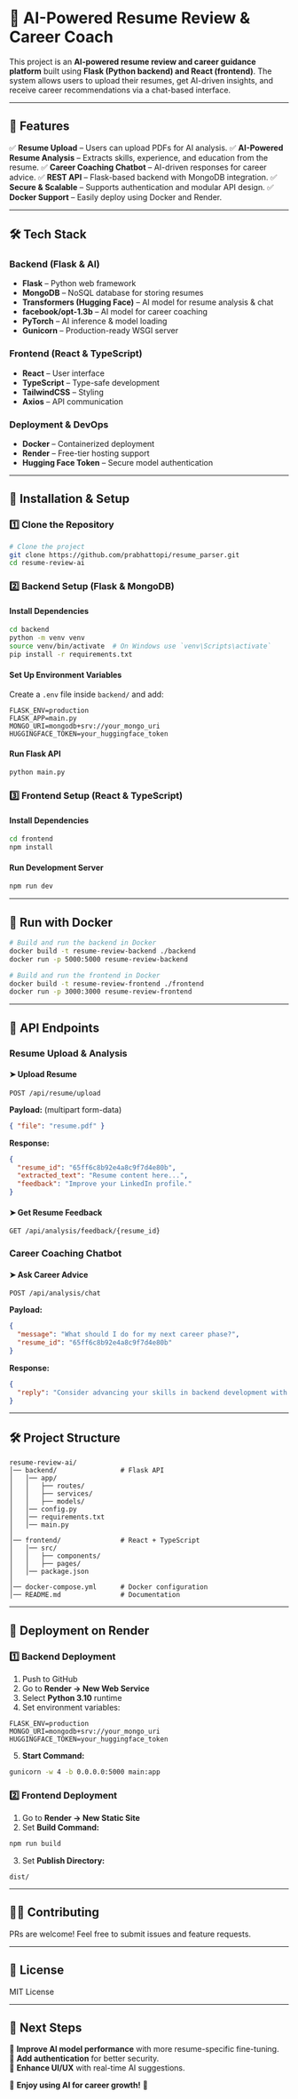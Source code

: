 # 🚀 AI-Powered Resume Review & Career Coach

This project is an **AI-powered resume review and career guidance platform** built using **Flask (Python backend) and React (frontend)**. The system allows users to upload their resumes, get AI-driven insights, and receive career recommendations via a chat-based interface.

---

## 📌 Features

✅ **Resume Upload** – Users can upload PDFs for AI analysis.
✅ **AI-Powered Resume Analysis** – Extracts skills, experience, and education from the resume.
✅ **Career Coaching Chatbot** – AI-driven responses for career advice.
✅ **REST API** – Flask-based backend with MongoDB integration.
✅ **Secure & Scalable** – Supports authentication and modular API design.
✅ **Docker Support** – Easily deploy using Docker and Render.

---

## 🛠️ Tech Stack

### **Backend (Flask & AI)**
- **Flask** – Python web framework
- **MongoDB** – NoSQL database for storing resumes
- **Transformers (Hugging Face)** – AI model for resume analysis & chat
- **facebook/opt-1.3b** – AI model for career coaching
- **PyTorch** – AI inference & model loading
- **Gunicorn** – Production-ready WSGI server

### **Frontend (React & TypeScript)**
- **React** – User interface
- **TypeScript** – Type-safe development
- **TailwindCSS** – Styling
- **Axios** – API communication

### **Deployment & DevOps**
- **Docker** – Containerized deployment
- **Render** – Free-tier hosting support
- **Hugging Face Token** – Secure model authentication

---

## 🚀 Installation & Setup

### **1️⃣ Clone the Repository**
```bash
# Clone the project
git clone https://github.com/prabhattopi/resume_parser.git
cd resume-review-ai
```

### **2️⃣ Backend Setup (Flask & MongoDB)**
#### **Install Dependencies**
```bash
cd backend
python -m venv venv
source venv/bin/activate  # On Windows use `venv\Scripts\activate`
pip install -r requirements.txt
```

#### **Set Up Environment Variables**
Create a `.env` file inside `backend/` and add:
```
FLASK_ENV=production
FLASK_APP=main.py
MONGO_URI=mongodb+srv://your_mongo_uri
HUGGINGFACE_TOKEN=your_huggingface_token
```

#### **Run Flask API**
```bash
python main.py
```

### **3️⃣ Frontend Setup (React & TypeScript)**
#### **Install Dependencies**
```bash
cd frontend
npm install
```

#### **Run Development Server**
```bash
npm run dev
```

---

## 🐳 **Run with Docker**
```bash
# Build and run the backend in Docker
docker build -t resume-review-backend ./backend
docker run -p 5000:5000 resume-review-backend

# Build and run the frontend in Docker
docker build -t resume-review-frontend ./frontend
docker run -p 3000:3000 resume-review-frontend
```

---

## 📡 **API Endpoints**

### **Resume Upload & Analysis**
#### ➤ **Upload Resume**
```http
POST /api/resume/upload
```
**Payload:** (multipart form-data)
```json
{ "file": "resume.pdf" }
```
**Response:**
```json
{
  "resume_id": "65ff6c8b92e4a8c9f7d4e80b",
  "extracted_text": "Resume content here...",
  "feedback": "Improve your LinkedIn profile."
}
```

#### ➤ **Get Resume Feedback**
```http
GET /api/analysis/feedback/{resume_id}
```

### **Career Coaching Chatbot**
#### ➤ **Ask Career Advice**
```http
POST /api/analysis/chat
```
**Payload:**
```json
{
  "message": "What should I do for my next career phase?",
  "resume_id": "65ff6c8b92e4a8c9f7d4e80b"
}
```
**Response:**
```json
{
  "reply": "Consider advancing your skills in backend development with AWS and contributing to open-source projects."
}
```

---

## 🛠 **Project Structure**
```
resume-review-ai/
│── backend/                # Flask API
│   │── app/
│   │   ├── routes/
│   │   ├── services/
│   │   ├── models/
│   │── config.py
│   │── requirements.txt
│   │── main.py
│
│── frontend/               # React + TypeScript
│   │── src/
│   │   ├── components/
│   │   ├── pages/
│   │── package.json
│
│── docker-compose.yml      # Docker configuration
│── README.md               # Documentation
```

---

## 📌 **Deployment on Render**
### **1️⃣ Backend Deployment**
1. Push to GitHub
2. Go to **Render → New Web Service**
3. Select **Python 3.10** runtime
4. Set environment variables:
```
FLASK_ENV=production
MONGO_URI=mongodb+srv://your_mongo_uri
HUGGINGFACE_TOKEN=your_huggingface_token
```
5. **Start Command:**
```bash
gunicorn -w 4 -b 0.0.0.0:5000 main:app
```

### **2️⃣ Frontend Deployment**
1. Go to **Render → New Static Site**
2. Set **Build Command:**
```bash
npm run build
```
3. Set **Publish Directory:**
```
dist/
```

---

## 👨‍💻 **Contributing**
PRs are welcome! Feel free to submit issues and feature requests.

---

## 📜 **License**
MIT License

---

## 🎯 **Next Steps**
🔹 **Improve AI model performance** with more resume-specific fine-tuning.  
🔹 **Add authentication** for better security.  
🔹 **Enhance UI/UX** with real-time AI suggestions.  

🚀 **Enjoy using AI for career growth!** 🎯

